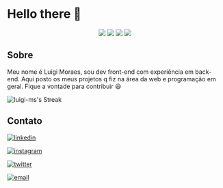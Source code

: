 # Hello there 👋

<div align="center">
  <img src="https://skillicons.dev/icons?i=vuejs">
  <img src="https://skillicons.dev/icons?i=express">
  <img src="https://skillicons.dev/icons?i=postgres">
  <img src="https://skillicons.dev/icons?i=nodejs">
</div>

## Sobre
Meu nome é Luigi Moraes, sou dev front-end com experiência em back-end.
Aqui posto os meus projetos q fiz na área da web e programação em geral.
Fique a vontade para contribuir :smiley:

![luigi-ms's Streak](https://github-readme-streak-stats.herokuapp.com/?user=luigi-ms&theme=tokyonight&hide_border=true)

## Contato

[![linkedin](https://img.shields.io/static/v1?label=LinkedIn&message=%20&style=for-the-badge&logo=LinkedIn&color=blue&labelColor=blue&logoColor=white)](https://linkedin.com/in/santos-luigi-moraes)

[![instagram](https://img.shields.io/static/v1?label=Instagram&message=%20&style=for-the-badge&logo=Instagram&color=purple&labelColor=purple&logoColor=white)](https://instagram.com/_luigims)

[![twitter](https://img.shields.io/static/v1?label=Twitter&message=%20&style=for-the-badge&logo=X&color=blue&labelColor=blue&logoColor=white)](https://twitter.com/_luigims)

[![email](https://img.shields.io/static/v1?label=GMail&message=%20&style=for-the-badge&logo=Gmail&color=red&labelColor=red&logoColor=white)](mailto:luigimoraessantos@gmail.com)
